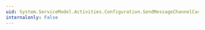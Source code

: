 ```yaml
---
uid: System.ServiceModel.Activities.Configuration.SendMessageChannelCacheElement.AllowUnsafeCaching
internalonly: False
---
```

